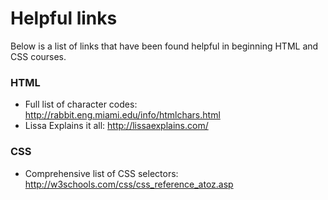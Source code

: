 # Helpful links

Below is a list of links that have been found helpful in beginning HTML and CSS courses.

### HTML
* Full list of character codes: http://rabbit.eng.miami.edu/info/htmlchars.html
* Lissa Explains it all: http://lissaexplains.com/

### CSS
* Comprehensive list of CSS selectors: http://w3schools.com/css/css_reference_atoz.asp


